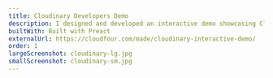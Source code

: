 ```yaml
---
title: Cloudinary Developers Demo
description: I designed and developed an interactive demo showcasing Cloudinary’s APIs. It increased engagement on their Developers page by 400% and improved the quality of visitor conversions.
builtWith: Built with Preact
externalUrl: https://cloudfour.com/made/cloudinary-interactive-demo/
order: 1
largeScreenshot: cloudinary-lg.jpg
smallScreenshot: cloudinary-sm.jpg
---
```

